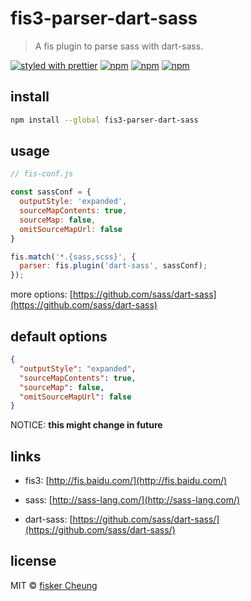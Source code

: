# fis3-parser-dart-sass

> A fis plugin to parse sass with dart-sass.

[![styled with prettier](https://img.shields.io/badge/styled_with-prettier-ff69b4.svg?style=flat-square)](https://github.com/prettier/prettier)
[![npm](https://img.shields.io/npm/v/fis3-parser-dart-sass.svg?style=flat-square)](https://www.npmjs.com/package/fis3-parser-dart-sass)
[![npm](https://img.shields.io/npm/dt/fis3-parser-dart-sass.svg?style=flat-square)](https://www.npmjs.com/package/fis3-parser-dart-sass)
[![npm](https://img.shields.io/npm/dm/fis3-parser-dart-sass.svg?style=flat-square)](https://www.npmjs.com/package/fis3-parser-dart-sass)

## install

```sh
npm install --global fis3-parser-dart-sass
```

## usage

```js
// fis-conf.js

const sassConf = {
  outputStyle: 'expanded',
  sourceMapContents: true,
  sourceMap: false,
  omitSourceMapUrl: false
}

fis.match('*.{sass,scss}', {
  parser: fis.plugin('dart-sass', sassConf);
});
```

more options: [https://github.com/sass/dart-sass](https://github.com/sass/dart-sass)

## default options

```json
{
  "outputStyle": "expanded",
  "sourceMapContents": true,
  "sourceMap": false,
  "omitSourceMapUrl": false
}
```

NOTICE: **this might change in future**

## links

- fis3: [http://fis.baidu.com/](http://fis.baidu.com/)

- sass: [http://sass-lang.com/](http://sass-lang.com/)

- dart-sass: [https://github.com/sass/dart-sass/](https://github.com/sass/dart-sass/)

## license

MIT © [fisker Cheung](https://github.com/fisker)
